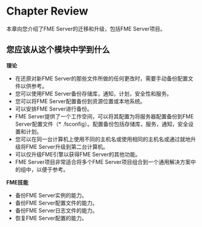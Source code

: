 # Chapter Review #

本章向您介绍了FME Server的迁移和升级，包括FME Server项目。

## 您应该从这个模块中学到什么 ##

**理论**

- 在还原对新FME Server的那些文件所做的任何更改时，需要手动备份配置文件以供参考。
- 您可以使用FME Server备份存储库，通知，计划，安全性和服务。
- 您可以将FME Server配置备份到资源位置或本地系统。
- 可以安排FME Server进行备份。
- FME Server提供了一个工作空间，可以将其配置为将服务器配置备份到FME Server配置文件（* .fsconfig）。配置备份包括存储库，服务，通知，安全设置和计划。
- 您可以在同一台计算机上使用不同的主机名或使用相同的主机名或通过就地升级将FME Server升级到第二台计算机。
- 可以仅升级FME引擎以获得FME Server的其他功能。
- FME Server项目非常适合将多个FME Server项目组合到一个通用解决方案中的组中，以便于参考。

**FME技能**

- 备份FME Server实例的能力。
- 备份FME Server配置文件的能力。
- 备份FME Server日志文件的能力。
- 恢复FME Server配置的能力。
